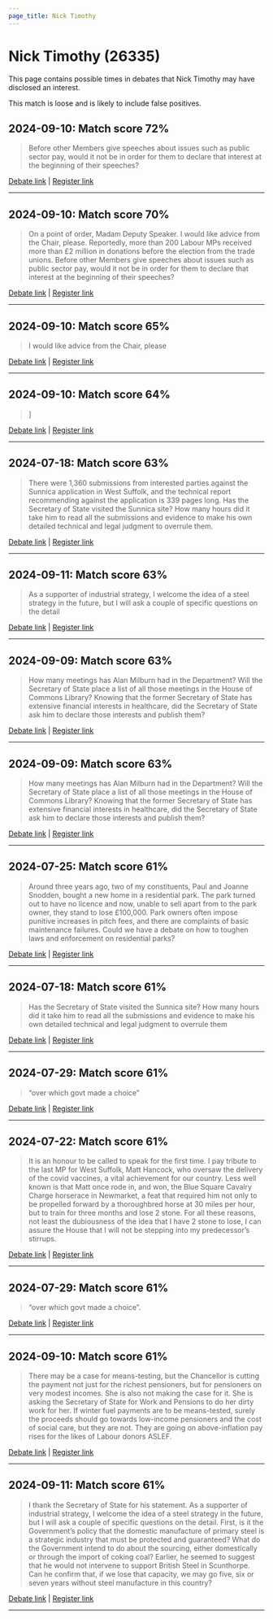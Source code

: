 ```yaml
---
page_title: Nick Timothy
---
```


# Nick Timothy  (26335)

This page contains possible times in debates that Nick Timothy may have disclosed an interest.

This match is loose and is likely to include false positives. 



## 2024-09-10: Match score 72%

>Before other Members give speeches about issues such as public sector pay, would it not be in order for them to declare that interest at the beginning of their speeches?

[Debate link](https://www.theyworkforyou.com/debates/?id=2024-09-10a.766.2) | [Register link](https://www.theyworkforyou.com/mp/26335/register)


---



## 2024-09-10: Match score 70%

>On a point of order, Madam Deputy Speaker. I would like advice from the Chair, please. Reportedly, more than 200 Labour MPs received more than £2 million in donations before the election from the trade unions. Before other Members give speeches about issues such as public sector pay, would it not be in order for them to declare that interest at the beginning of their speeches?

[Debate link](https://www.theyworkforyou.com/debates/?id=2024-09-10a.766.2) | [Register link](https://www.theyworkforyou.com/mp/26335/register)


---



## 2024-09-10: Match score 65%

>I would like advice from the Chair, please

[Debate link](https://www.theyworkforyou.com/debates/?id=2024-09-10a.766.2) | [Register link](https://www.theyworkforyou.com/mp/26335/register)


---



## 2024-09-10: Match score 64%

>]

[Debate link](https://www.theyworkforyou.com/debates/?id=2024-09-10a.785.3) | [Register link](https://www.theyworkforyou.com/mp/26335/register)


---



## 2024-07-18: Match score 63%

>There were 1,360 submissions from interested parties against the Sunnica application in West Suffolk, and the technical report recommending against the application is 339 pages long. Has the Secretary of State visited the Sunnica site? How many hours did it take him to read all the submissions and evidence to make his own detailed technical and legal judgment to overrule them.

[Debate link](https://www.theyworkforyou.com/debates/?id=2024-07-18f.200.0) | [Register link](https://www.theyworkforyou.com/mp/26335/register)


---



## 2024-09-11: Match score 63%

>As a supporter of industrial strategy, I welcome the idea of a steel strategy in the future, but I will ask a couple of specific questions on the detail

[Debate link](https://www.theyworkforyou.com/debates/?id=2024-09-11b.838.2) | [Register link](https://www.theyworkforyou.com/mp/26335/register)


---



## 2024-09-09: Match score 63%

>How many meetings has Alan Milburn had in the Department? Will the Secretary of State place a list of all those meetings in the House of Commons Library? Knowing that the former Secretary of State has extensive financial interests in healthcare, did the Secretary of State ask him to declare those interests and publish them?

[Debate link](https://www.theyworkforyou.com/debates/?id=2024-09-09b.579.0) | [Register link](https://www.theyworkforyou.com/mp/26335/register)


---



## 2024-09-09: Match score 63%

>How many meetings has Alan Milburn had in the Department? Will the Secretary of State place a list of all those meetings in the House of Commons Library? Knowing that the former Secretary of State has extensive financial interests in healthcare, did the Secretary of State ask him to declare those interests and publish them?

[Debate link](https://www.theyworkforyou.com/debates/?id=2024-09-09b.579.0) | [Register link](https://www.theyworkforyou.com/mp/26335/register)


---



## 2024-07-25: Match score 61%

>Around three years ago, two of my constituents, Paul and Joanne Snodden, bought a new home in a residential park. The park turned out to have no licence and now, unable to sell apart from to the park owner, they stand to lose £100,000. Park owners often impose punitive increases in pitch fees, and there are complaints of basic maintenance failures. Could we have a debate on how to toughen laws and enforcement on residential parks?

[Debate link](https://www.theyworkforyou.com/debates/?id=2024-07-25e.821.3) | [Register link](https://www.theyworkforyou.com/mp/26335/register)


---



## 2024-07-18: Match score 61%

>Has the Secretary of State visited the Sunnica site? How many hours did it take him to read all the submissions and evidence to make his own detailed technical and legal judgment to overrule them

[Debate link](https://www.theyworkforyou.com/debates/?id=2024-07-18f.200.0) | [Register link](https://www.theyworkforyou.com/mp/26335/register)


---



## 2024-07-29: Match score 61%

>“over which govt made a choice”

[Debate link](https://www.theyworkforyou.com/debates/?id=2024-07-29c.1056.2) | [Register link](https://www.theyworkforyou.com/mp/26335/register)


---



## 2024-07-22: Match score 61%

>It is an honour to be called to speak for the first time. I pay tribute to the last MP for West Suffolk, Matt Hancock, who oversaw the delivery of the covid vaccines, a vital achievement for our country. Less well known is that Matt once rode in, and won, the Blue Square Cavalry Charge horserace in Newmarket, a feat that required him not only to be propelled forward by a thoroughbred horse at 30 miles per hour, but to train for three months and lose 2 stone. For all these reasons, not least the dubiousness of the idea that I have 2 stone to lose, I can assure the House that I will not be stepping into my predecessor’s stirrups.

[Debate link](https://www.theyworkforyou.com/debates/?id=2024-07-22e.444.1) | [Register link](https://www.theyworkforyou.com/mp/26335/register)


---



## 2024-07-29: Match score 61%

>“over which govt made a choice”.

[Debate link](https://www.theyworkforyou.com/debates/?id=2024-07-29c.1056.2) | [Register link](https://www.theyworkforyou.com/mp/26335/register)


---



## 2024-09-10: Match score 61%

>There may be a case for means-testing, but the Chancellor is cutting the payment not just for the richest pensioners, but for pensioners on very modest incomes. She is also not making the case for it. She is asking the Secretary of State for Work and Pensions to do her dirty work  for her. If winter fuel payments are to be means-tested, surely the proceeds should go towards low-income pensioners and the cost of social care, but they are not. They are going on above-inflation pay rises for the likes of Labour donors ASLEF.

[Debate link](https://www.theyworkforyou.com/debates/?id=2024-09-10a.785.3) | [Register link](https://www.theyworkforyou.com/mp/26335/register)


---



## 2024-09-11: Match score 61%

>I thank the Secretary of State for his statement. As a supporter of industrial strategy, I welcome the idea of a steel strategy in the future, but I will ask a couple of specific questions on the detail. First, is it the Government’s policy that the domestic manufacture of primary steel is a strategic industry that must be protected and guaranteed? What do the Government intend to do about the sourcing, either domestically or through the import of coking coal? Earlier, he seemed to suggest that he would not intervene to support British Steel in Scunthorpe. Can he confirm that, if we lose that capacity, we may go five, six or seven years without steel manufacture in this country?

[Debate link](https://www.theyworkforyou.com/debates/?id=2024-09-11b.838.2) | [Register link](https://www.theyworkforyou.com/mp/26335/register)


---

